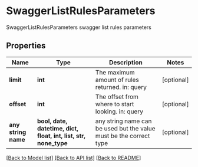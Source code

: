 # SwaggerListRulesParameters

SwaggerListRulesParameters swagger list rules parameters

## Properties
Name | Type | Description | Notes
------------ | ------------- | ------------- | -------------
**limit** | **int** | The maximum amount of rules returned. in: query | [optional] 
**offset** | **int** | The offset from where to start looking. in: query | [optional] 
**any string name** | **bool, date, datetime, dict, float, int, list, str, none_type** | any string name can be used but the value must be the correct type | [optional]

[[Back to Model list]](../README.md#documentation-for-models) [[Back to API list]](../README.md#documentation-for-api-endpoints) [[Back to README]](../README.md)


